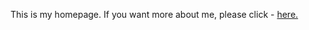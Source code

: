 

This is my homepage. If you want more about me, please click - [here.](https://kechristywang.github.io/)

